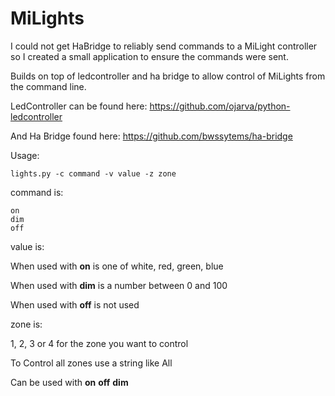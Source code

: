 # MiLights

I could not get HaBridge to reliably send commands to a MiLight controller so I created a small application to ensure the commands were sent.

Builds on top of ledcontroller and ha bridge to allow control of MiLights from the command line.

LedController can be found here: https://github.com/ojarva/python-ledcontroller

And Ha Bridge found here: https://github.com/bwssytems/ha-bridge

Usage:

    lights.py -c command -v value -z zone

command is:

    on
    dim
    off
  
value is:
 
  When used with <b>on</b> is one of white, red, green, blue
 
  When used with <b>dim</b> is a number between 0 and 100
 
  When used with <b>off</b> is not used
 
 
 zone is:

 1, 2, 3 or 4 for the zone you want to control

 To Control all zones use a string like All

 Can be used with 
    <b>on</b>
    <b>off</b>
    <b>dim</b>
 

